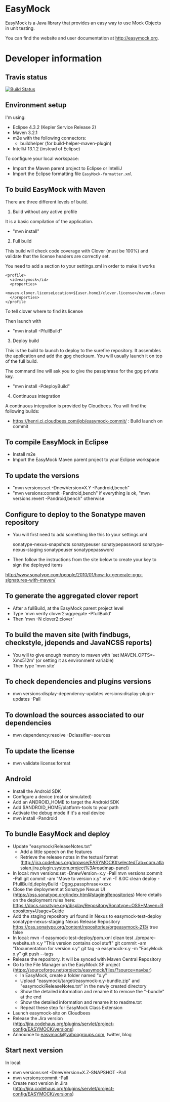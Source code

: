 EasyMock
========

EasyMock is a Java library that provides an easy way to use Mock Objects in unit testing.

You can find the website and user documentation at http://easymock.org.

Developer information
=====================

Travis status
-------------
[![Build Status](https://travis-ci.org/easymock/easymock.svg?branch=master)](https://travis-ci.org/easymock/easymock)

Environment setup
-----------------

I'm using:
- Eclipse 4.3.2 (Kepler Service Release 2)
- Maven 3.2.1
- m2e with the following connectors:
  - buildhelper (for build-helper-maven-plugin)
- IntelliJ 13.1.2 (instead of Eclipse)

To configure your local workspace:
- Import the Maven parent project to Eclipse or IntelliJ
- Import the Eclipse formatting file `EasyMock-formatter.xml`

To build EasyMock with Maven
----------------------------

There are three different levels of build.

1. Build without any active profile

It is a basic compilation of the application.

- "mvn install"

2. Full build

This build will check code coverage with Clover (must be 100%) and
validate that the license headers are correctly set.

You need to add a section to your settings.xml in order to make it works

    <profile>
      <id>easymock</id>
      <properties>
        <maven.clover.licenseLocation>${user.home}/clover.license</maven.clover.licenseLocation>
      </properties>
    </profile

To tell clover where to find its license

Then launch with

- "mvn install -PfullBuild"

3. Deploy build

This is the build to launch to deploy to the surefire repository. It assembles the application and add
the gpg checksum. You will usually launch it on top of the full build.

The command line will ask you to give the passphrase for the gpg private key.

- "mvn install -PdeployBuild"

4. Continuous integration

A continuous integration is provided by Cloudbees. You will find the following builds:
- https://henri.ci.cloudbees.com/job/easymock-commit/ : Build launch on commit

To compile EasyMock in Eclipse
-----------------------------
- Install m2e
- Import the EasyMock Maven parent project to your Eclipse workspace

To update the versions
----------------------
- "mvn versions:set -DnewVersion=X.Y -Pandroid,bench"
- "mvn versions:commit -Pandroid,bench" if everything is ok, "mvn versions:revert -Pandroid,bench" otherwise

Configure to deploy to the Sonatype maven repository
----------------------------------------------------
- You will first need to add something like this to your settings.xml

  <servers>
    <server>
      <id>sonatype-nexus-snapshots</id>
      <username>sonatypeuser</username>
      <password>sonatypepassword</password>
    </server>
    <server>
      <id>sonatype-nexus-staging</id>
      <username>sonatypeuser</username>
      <password>sonatypepassword</password>
    </server>
  </servers>

- Then follow the instructions from the site below to create your key to sign the deployed items

http://www.sonatype.com/people/2010/01/how-to-generate-pgp-signatures-with-maven/

To generate the aggregated clover report
--------------------------------------------------------------------------------------
- After a fullBuild, at the EasyMock parent project level
- Type 'mvn verify clover2:aggregate -PfullBuild'
- Then 'mvn -N clover2:clover'

To build the maven site (with findbugs, checkstyle, jdepends and JavaNCSS reports)
--------------------------------------------------------------------------------------
- You will to give enough memory to maven with 'set MAVEN_OPTS=-Xmx512m' (or setting it as environment variable)
- Then type 'mvn site'

To check dependencies and plugins versions
--------------------------------------------------------------------------------------
- mvn versions:display-dependency-updates versions:display-plugin-updates -Pall

To download the sources associated to our dependencies
--------------------------------------------------------------------------------------
- mvn dependency:resolve -Dclassifier=sources

To update the license
--------------------------------------------------------------------------------------
- mvn validate license:format

Android
--------------------------------------------------------------------------------------
- Install the Android SDK
- Configure a device (real or simulated)
- Add an ANDROID_HOME to target the Android SDK
- Add $ANDROID_HOME/platform-tools to your path 
- Activate the debug mode if it's a real device
- mvn install -Pandroid

To bundle EasyMock and deploy
--------------------------------------------------------------------------------------
- Update "easymock/ReleaseNotes.txt"
  - Add a little speech on the features
  - Retrieve the release notes in the textual format (http://jira.codehaus.org/browse/EASYMOCK#selectedTab=com.atlassian.jira.plugin.system.project%3Aroadmap-panel)
- In local:
  mvn versions:set -DnewVersion=x.y -Pall
  mvn versions:commit -Pall
  git commit -am "Move to version x.y"
  mvn -T 8.0C clean deploy -PfullBuild,deployBuild -Dgpg.passphrase=xxxx
- Close the deployment at Sonatype Nexus UI (https://oss.sonatype.org/index.html#stagingRepositories)
  More details on the deployment rules here: https://docs.sonatype.org/display/Repository/Sonatype+OSS+Maven+Repository+Usage+Guide
- Add the staging repository url found in Nexus to easymock-test-deploy
  <repositories>
    <repository>
      <id>sonatype-nexus-staging</id>
      <name>Nexus Release Repository</name>
      <url>https://oss.sonatype.org/content/repositories/orgeasymock-213/</url>
      <releases>
        <enabled>true</enabled>
      </releases>
      <snapshots>
        <enabled>false</enabled>
      </snapshots>
    </repository>
  </repositories>
- In local:
  mvn -f easymock-test-deploy/pom.xml clean test
  ./prepare-website.sh x.y "This version contains cool stuff"
  git commit -am "Documentation for version x.y"
  git tag -a easymock-x.y -m "EasyMock x.y"
  git push --tags
- Release the repository. It will be synced with Maven Central Repository
- Go to the File Manager on the EasyMock SF project (https://sourceforge.net/projects/easymock/files/?source=navbar)
  - In EasyMock, create a folder named "x.y"
  - Upload "easymock/target/easymock-x.y-bundle.zip" and "easymock/ReleaseNotes.txt" in the newly created directory
  - Show the detailed information and rename it to remove the "-bundle" at the end
  - Show the detailed information and rename it to readme.txt
  - Repeat these step for EasyMock Class Extension
- Launch easymock-site on Cloudbees
- Release the Jira version (http://jira.codehaus.org/plugins/servlet/project-config/EASYMOCK/versions)
- Announce to easymock@yahoogroups.com, twitter, blog

Start next version
--------------------------------------------------------------------------------------
In local:
  - mvn versions:set -DnewVersion=X.Z-SNAPSHOT -Pall
  - mvn versions:commit -Pall
- Create next version in Jira (http://jira.codehaus.org/plugins/servlet/project-config/EASYMOCK/versions)
